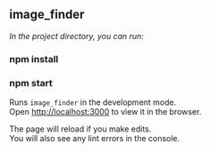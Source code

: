## image_finder

*In the project directory, you can run:*

### npm install
### npm start

Runs `image_finder` in the development mode.<br />
Open [http://localhost:3000](http://localhost:3000) to view it in the browser.

The page will reload if you make edits.<br />
You will also see any lint errors in the console.

